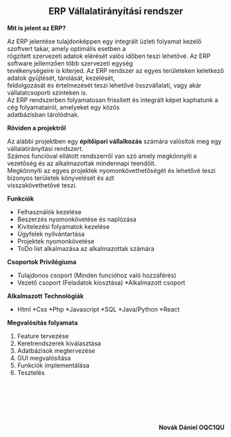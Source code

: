 ## <center>ERP Vállalatirányítási rendszer</center>


**Mit is jelent az ERP?**<br>

Az ERP jelentése tulajdonképpen egy integrált üzleti folyamat kezelő szoftvert takar, amely optimális esetben a<br> rögzített szervezeti adatok elérését valós időben teszi lehetővé. Az ERP software jellemzően több szervezeti egység<br> tevékenységeire is kiterjed. Az ERP rendszer az egyes területeken keletkező adatok gyűjtését, tárolását, kezelését,<br> feldolgozását és értelmezését teszi lehetővé összvállalati, vagy akár vállalatcsoporti szinteken is.<br>
Az ERP rendszerben folyamatosan frissített és integrált képet kaphatunk a cég folyamatairól, amelyeket egy közös<br> adatbázisban tárolódnak.


**Röviden a projektről**<br>

Az alábbi projektben egy **építőipari vállalkozás** számára valósítok meg egy vállalatirányítási rendszert.<br>
Számos funcióval ellátott rendszerről van szó amely megkönnyíti a vezetőség és az alkalmazottak mindennapi teendőit.<br>
Megkönnyíti az egyes projektek nyomonkövethetőségét és lehetővé teszi bizonyos területek könyvelését és azt<br> visszakövethetővé teszi.

**Funkciók**<br>

* Felhasználók kezelése
* Beszerzés nyomonkövetése és naplózása
* Kivitelezési folyamatok kezelése
* Ügyfelek nyilvántartása
* Projektek nyomonkövetése
* ToDo list alkalmazása az alkalmazottak számára

**Csoportok Privilégiuma**<br>

* Tulajdonos csoport (Minden funcióhoz való hozzáférés)
* Vezető csoport (Feladatok kiosztása)
*Alkalmazott csoport

**Alkalmazott Technológiák**<br>

* Html
*Css
*Php
*Javascript
*SQL
*Java/Python
*React
 
**Megvalósítás folyamata**<br>

1. Feature tervezése
2. Keretrendszerek kiválasztása
3. Adatbázisok megtervezése
4. GUI megvalósítása
5. Funkciók implementálása
6. Tesztelés
<br>
<br>




<br><br>

**<div style="text-align: right">Novák Dániel 
OQC1QU</div>**
